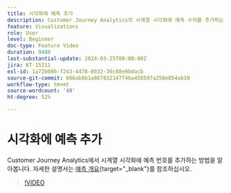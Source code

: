 ```yaml
---
title: 시각화에 예측 추가
description: Customer Journey Analytics의 시계열 시각화에 예측 수치를 추가하는 방법에 대해 알아봅니다.
feature: Visualizations
role: User
level: Beginner
doc-type: Feature Video
duration: 9480
last-substantial-update: 2024-03-25T00:00:00Z
jira: KT-15211
exl-id: 1a72b086-f243-4478-8032-36c88e9bdacb
source-git-commit: 086ab8b1a867832147f4ba458597a250e854ab10
workflow-type: tm+mt
source-wordcount: '48'
ht-degree: 52%

---
```


# 시각화에 예측 추가

Customer Journey Analytics에서 시계열 시각화에 예측 번호를 추가하는 방법을 알아봅니다. 자세한 설명서는 [예측 개요](https://experienceleague.adobe.com/en/docs/analytics-platform/using/cja-workspace/forecasting/forecasting#){target="_blank"}를 참조하십시오.

>[!VIDEO](https://video.tv.adobe.com/v/3428021/?learn=on)
